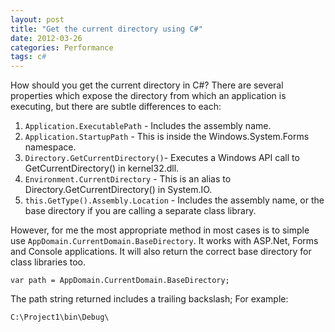 ```yaml
---
layout: post
title: "Get the current directory using C#"
date: 2012-03-26
categories: Performance
tags: c#
---
```


How should you get the current directory in C#? There are several properties which expose the directory from which an application is executing, but there are subtle differences to each:

1. `Application.ExecutablePath` - Includes the assembly name.
2. `Application.StartupPath` - This is inside the Windows.System.Forms namespace.
3. `Directory.GetCurrentDirectory()`- Executes a Windows API call to GetCurrentDirectory() in kernel32.dll.
4. `Environment.CurrentDirectory` - This is an alias to Directory.GetCurrentDirectory() in System.IO.
5. `this.GetType().Assembly.Location` - Includes the assembly name, or the base directory if you are calling a separate class library.

However, for me the most appropriate method in most cases is to simple use `AppDomain.CurrentDomain.BaseDirectory`. It works with ASP.Net, Forms and Console applications. It will also return the correct base directory for class libraries too.

```
var path = AppDomain.CurrentDomain.BaseDirectory;
```

The path string returned includes a trailing backslash; For example:

```
C:\Project1\bin\Debug\
```